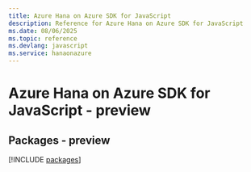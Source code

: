 ```yaml
---
title: Azure Hana on Azure SDK for JavaScript
description: Reference for Azure Hana on Azure SDK for JavaScript
ms.date: 08/06/2025
ms.topic: reference
ms.devlang: javascript
ms.service: hanaonazure
---
```

# Azure Hana on Azure SDK for JavaScript - preview
## Packages - preview
[!INCLUDE [packages](hana-on-azure-index.md)]